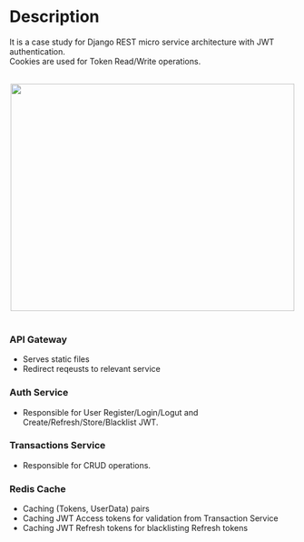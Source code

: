 # Description

It is a case study for Django REST micro service architecture with JWT authentication.<br>
Cookies are used for Token Read/Write operations.
<br>
<br>
<div align="center">
  <img src="https://github.com/ercan5535/Django-REST-Project-NGINX-JWT/assets/67562422/3ec9a303-a69f-48a9-94b3-79b6d3b5c4ff" width="500" height="400">
</div>

<br>

### API Gateway
- Serves static files
- Redirect reqeusts to relevant service

### Auth Service
- Responsible for User Register/Login/Logut and Create/Refresh/Store/Blacklist JWT.

### Transactions Service
- Responsible for CRUD operations.

### Redis Cache
- Caching (Tokens, UserData) pairs
- Caching JWT Access tokens for validation from Transaction Service
- Caching JWT Refresh tokens for blacklisting Refresh tokens
